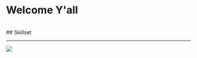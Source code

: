 # Welcome Y'all
<br />
## Skillset
<hr />

[![](https://skillicons.dev/icons?i=aws,react,vue,php,c,cpp,bootstrap,express,java,js,ts,jquery,nextjs,nodejs,nuxtjs,sass,rust,tailwind,vscode,lua,cs,html,css,,go,bash,dart,django,dotnet,git,linux,vite,sqlite,mysql)](https://skillicons.dev)
